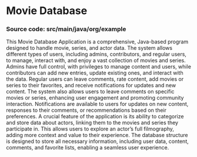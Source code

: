 # Movie Database
### Source code: src/main/java/org/example
This Movie Database Application is a comprehensive, Java-based program designed to handle movie, series, and actor data. The system allows different types of users, including admins, contributors, and regular users, to manage, interact with, and enjoy a vast collection of movies and series. Admins have full control, with privileges to manage content and users, while contributors can add new entries, update existing ones, and interact with the data. Regular users can leave comments, rate content, add movies or series to their favorites, and receive notifications for updates and new content. The system also allows users to leave comments on specific movies or series, enhancing user engagement and promoting community interaction. Notifications are available to users for updates on new content, responses to their comments, or recommendations based on their preferences. A crucial feature of the application is its ability to categorize and store data about actors, linking them to the movies and series they participate in. This allows users to explore an actor’s full filmography, adding more context and value to their experience. The database structure is designed to store all necessary information, including user data, content, comments, and favorite lists, enabling a seamless user experience.

